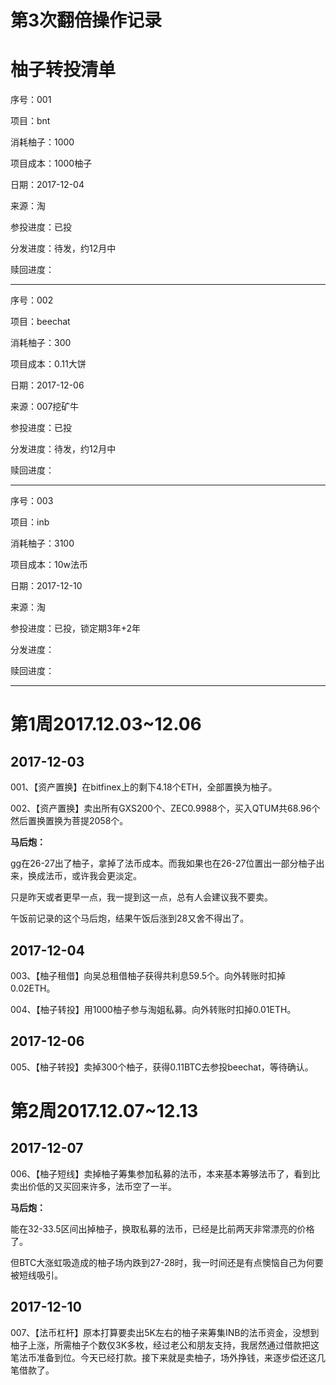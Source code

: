 # 第3次翻倍操作记录

# 柚子转投清单

序号：001

项目：bnt

消耗柚子：1000

项目成本：1000柚子

日期：2017-12-04

来源：淘

参投进度：已投

分发进度：待发，约12月中

赎回进度：

---

序号：002

项目：beechat

消耗柚子：300

项目成本：0.11大饼

日期：2017-12-06

来源：007挖矿牛

参投进度：已投

分发进度：待发，约12月中

赎回进度：

---

序号：003

项目：inb

消耗柚子：3100

项目成本：10w法币

日期：2017-12-10

来源：淘

参投进度：已投，锁定期3年+2年

分发进度：

赎回进度：

---

# 第1周2017.12.03~12.06

## 2017-12-03

001、【资产置换】在bitfinex上的剩下4.18个ETH，全部置换为柚子。

002、【资产置换】卖出所有GXS200个、ZEC0.9988个，买入QTUM共68.96个然后置换置换为菩提2058个。

**马后炮：**

gg在26-27出了柚子，拿掉了法币成本。而我如果也在26-27位置出一部分柚子出来，换成法币，或许我会更淡定。

只是昨天或者更早一点，我一提到这一点，总有人会建议我不要卖。

午饭前记录的这个马后炮，结果午饭后涨到28又舍不得出了。

## 2017-12-04

003、【柚子租借】向吴总租借柚子获得共利息59.5个。向外转账时扣掉0.02ETH。

004、【柚子转投】用1000柚子参与淘姐私募。向外转账时扣掉0.01ETH。

## 2017-12-06

005、【柚子转投】卖掉300个柚子，获得0.11BTC去参投beechat，等待确认。

# 第2周2017.12.07~12.13

## 2017-12-07

006、【柚子短线】卖掉柚子筹集参加私募的法币，本来基本筹够法币了，看到比卖出价低的又买回来许多，法币空了一半。

**马后炮：**

能在32-33.5区间出掉柚子，换取私募的法币，已经是比前两天非常漂亮的价格了。

但BTC大涨虹吸造成的柚子场内跌到27-28时，我一时间还是有点懊恼自己为何要被短线吸引。

## 2017-12-10

007、【法币杠杆】原本打算要卖出5K左右的柚子来筹集INB的法币资金，没想到柚子上涨，所需柚子个数仅3K多枚，经过老公和朋友支持，我居然通过借款把这笔法币准备到位。今天已经打款。接下来就是卖柚子，场外挣钱，来逐步偿还这几笔借款了。
